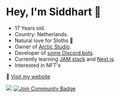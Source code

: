 # Hey, I'm Siddhart 👋
* 17 Years old. 
* Country: Netherlands.
* Natural love for Sloths 🦥
* Owner of [Arctic Studio](https://www.arcticstudio.info).
* Developer of [some Discord bots](https://top.gg/user/288392976495935498).
* Currently learning [JAM stack](https://jamstack.org/) and [Next.js](https://nextjs.org/).
* Interested in NFT's

💬 [Visit my website](https://siddhart.dev/)


![](https://komarev.com/ghpvc/?username=Siddhart)
<a href="https://discord.gg/wzF9qfC"><img src="https://img.shields.io/discord/664194615817142302.svg?style=flat&label=Join%20Arctic%20Studio&color=7289DA" alt="Join Community Badge"/></a><br>
